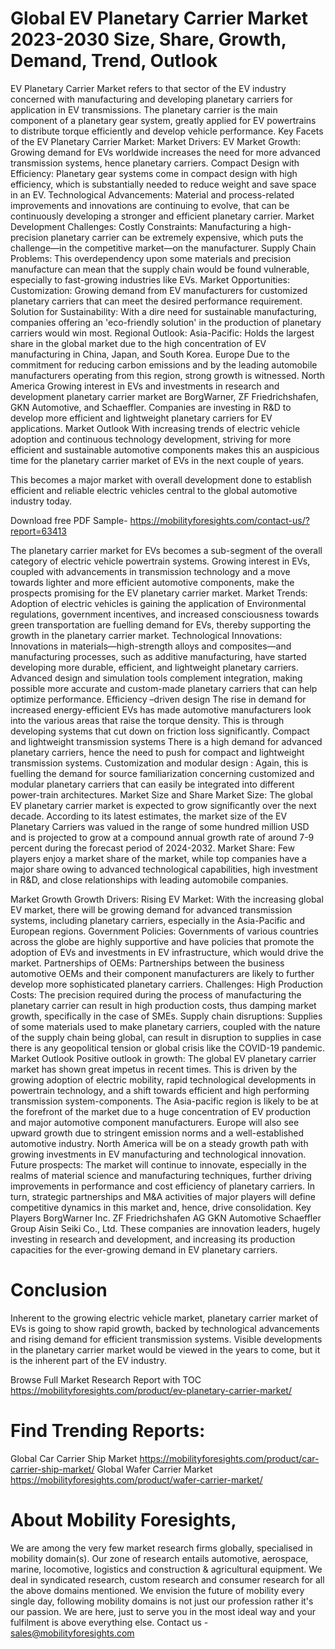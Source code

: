 # Global EV Planetary Carrier Market 2023-2030 Size, Share, Growth, Demand, Trend, Outlook 
EV Planetary Carrier Market refers to that sector of the EV industry concerned with manufacturing and developing planetary carriers for application in EV transmissions. The planetary carrier is the main component of a planetary gear system, greatly applied for EV powertrains to distribute torque efficiently and develop vehicle performance. Key Facets of the EV Planetary Carrier Market: Market Drivers:
EV Market Growth: Growing demand for EVs worldwide increases the need for more advanced transmission systems, hence planetary carriers.
Compact Design with Efficiency: Planetary gear systems come in compact design with high efficiency, which is substantially needed to reduce weight and save space in an EV.
Technological Advancements: Material and process-related improvements and innovations are continuing to evolve, that can be continuously developing a stronger and efficient planetary carrier.
Market Development Challenges:
Costly Constraints: Manufacturing a high-precision planetary carrier can be extremely expensive, which puts the challenge—in the competitive market—on the manufacturer.
Supply Chain Problems: This overdependency upon some materials and precision manufacture can mean that the supply chain would be found vulnerable, especially to fast-growing industries like EVs.
Market Opportunities:
Customization: Growing demand from EV manufacturers for customized planetary carriers that can meet the desired performance requirement.
Solution for Sustainability: With a dire need for sustainable manufacturing, companies offering an 'eco-friendly solution' in the production of planetary carriers would win most.
Regional Outlook:
Asia-Pacific: Holds the largest share in the global market due to the high concentration of EV manufacturing in China, Japan, and South Korea.
Europe Due to the commitment for reducing carbon emissions and by the leading automobile manufacturers operating from this region, strong growth is witnessed. North America Growing interest in EVs and investments in research and development  planetary carrier market are BorgWarner, ZF Friedrichshafen, GKN Automotive, and Schaeffler. Companies are investing in R&D to develop more efficient and lightweight planetary carriers for EV applications. Market Outlook
With increasing trends of electric vehicle adoption and continuous technology development, striving for more efficient and sustainable automotive components makes this an auspicious time for the planetary carrier market of EVs in the next couple of years.

This becomes a major market with overall development done to establish efficient and reliable electric vehicles central to the global automotive industry today.

Download free PDF Sample- https://mobilityforesights.com/contact-us/?report=63413

The planetary carrier market for EVs becomes a sub-segment of the overall category of electric vehicle powertrain systems. Growing interest in EVs, coupled with advancements in transmission technology and a move towards lighter and more efficient automotive components, make the prospects promising for the EV planetary carrier market. Market Trends: Adoption of electric vehicles is gaining the application of
Environmental regulations, government incentives, and increased consciousness towards green transportation are fuelling demand for EVs, thereby supporting the growth in the planetary carrier market. 
Technological Innovations:
Innovations in materials—high-strength alloys and composites—and manufacturing processes, such as additive manufacturing, have started developing more durable, efficient, and lightweight planetary carriers.
Advanced design and simulation tools complement integration, making possible more accurate and custom-made planetary carriers that can help optimize performance.
Efficiency –driven design
The rise in demand for increased energy-efficient EVs has made automotive manufacturers look into the various areas that raise the torque density. This is through developing systems that cut down on friction loss significantly.
Compact and lightweight transmission systems
There is a high demand for advanced planetary carriers, hence the need to push for compact and lightweight transmission systems.
Customization and modular design :
Again, this is fuelling the demand for source familiarization concerning customized and modular planetary carriers that can easily be integrated into different power-train architectures.
Market Size and Share
Market Size: The global EV planetary carrier market is expected to grow significantly over the next decade. According to its latest estimates, the market size of the EV Planetary Carriers was valued in the range of some hundred million USD and is projected to grow at a compound annual growth rate of around 7-9 percent during the forecast period of 2024-2032.
Market Share: Few players enjoy a market share of the market, while top companies have a major share owing to advanced technological capabilities, high investment in R&D, and close relationships with leading automobile companies.

Market Growth
Growth Drivers:
Rising EV Market: With the increasing global EV market, there will be growing demand for advanced transmission systems, including planetary carriers, especially in the Asia-Pacific and European regions.
Government Policies: Governments of various countries across the globe are highly supportive and have policies that promote the adoption of EVs and investments in EV infrastructure, which would drive the market.
Partnerships of OEMs: Partnerships between the business automotive OEMs and their component manufacturers are likely to further develop more sophisticated planetary carriers.
Challenges:
High Production Costs: The precision required during the process of manufacturing the planetary carrier can result in high production costs, thus damping market growth, specifically in the case of SMEs.
Supply chain disruptions: Supplies of some materials used to make planetary carriers, coupled with the nature of the supply chain being global, can result in disruption to supplies in case there is any geopolitical tension or global crisis like the COVID-19 pandemic.
Market Outlook
Positive outlook in growth: The global EV planetary carrier market has shown great impetus in recent times. This is driven by the growing adoption of electric mobility, rapid technological developments in powertrain technology, and a shift towards efficient and high performing transmission system-components.
The Asia-pacific region is likely to be at the forefront of the market due to a huge concentration of EV production and major automotive component manufacturers.
Europe will also see upward growth due to stringent emission norms and a well-established automotive industry. North America will be on a steady growth path with growing investments in EV manufacturing and technological innovation. Future prospects: The market will continue to innovate, especially in the realms of material science and manufacturing techniques, further driving improvements in performance and cost efficiency of planetary carriers.
In turn, strategic partnerships and M&A activities of major players will define competitive dynamics in this market and, hence, drive consolidation.
Key Players
BorgWarner Inc.
ZF Friedrichshafen AG
GKN Automotive
Schaeffler Group
Aisin Seiki Co., Ltd.
These companies are innovation leaders, hugely investing in research and development, and increasing its production capacities for the ever-growing demand in EV planetary carriers.
# Conclusion
Inherent to the growing electric vehicle market, planetary carrier market of EVs is going to show rapid growth, backed by technological advancements and rising demand for efficient transmission systems. Visible developments in the planetary carrier market would be viewed in the years to come, but it is the inherent part of the EV industry.


Browse Full Market Research Report with TOC https://mobilityforesights.com/product/ev-planetary-carrier-market/

# Find Trending Reports:
Global Car Carrier Ship Market 
https://mobilityforesights.com/product/car-carrier-ship-market/
Global Wafer Carrier Market
 https://mobilityforesights.com/product/wafer-carrier-market/


# About Mobility Foresights,
We are among the very few market research firms globally, specialised in mobility domain(s). Our zone of research entails automotive, aerospace, marine, locomotive, logistics and construction & agricultural equipment. We deal in syndicated research, custom research and consumer research for all the above domains mentioned.
We envision the future of mobility every single day, following mobility domains is not just our profession rather it's our passion. We are here, just to serve you in the most ideal way and your fulfilment is above everything else. Contact us -  sales@mobilityforesights.com 










